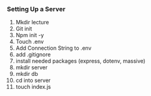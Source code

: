 ### Setting Up a Server

1. Mkdir lecture
2. Git init
3. Npm init -y
4. Touch .env
5. Add Connection String to .env
6. add .gitignore
7. install needed packages (express, dotenv, massive)
8. mkdir server
9. mkdir db
10. cd into server
11. touch index.js
